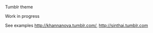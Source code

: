 Tumblr theme

Work in progress

See examples http://khannanova.tumblr.com/, http://sinthai.tumblr.com
